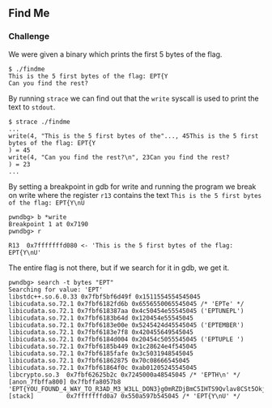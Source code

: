 ## Find Me

### Challenge

We were given a binary which prints the first 5 bytes of the flag.

```
$ ./findme
This is the 5 first bytes of the flag: EPT{Y
Can you find the rest?
```

By running `strace` we can find out that the `write` syscall is used to print the text to `stdout`.

```
$ strace ./findme
...
write(4, "This is the 5 first bytes of the"..., 45This is the 5 first bytes of the flag: EPT{Y
) = 45
write(4, "Can you find the rest?\n", 23Can you find the rest?
) = 23
...
```

By setting a breakpoint in gdb for write and running the program we break on write where the register `r13` contains the text `This is the 5 first bytes of the flag: EPT{Y\nU`
```
pwndbg> b *write
Breakpoint 1 at 0x7190
pwndbg> r
```

```
R13  0x7fffffffd080 <- 'This is the 5 first bytes of the flag: EPT{Y\nU'
```

The entire flag is not there, but if we search for it in gdb, we get it.
```
pwndbg> search -t bytes "EPT"
Searching for value: 'EPT'
libstdc++.so.6.0.33 0x7fbf5bf6d49f 0x1511554554545045
libicudata.so.72.1 0x7fbf6182fd6b 0x6556550065545045 /* 'EPTe' */
libicudata.so.72.1 0x7fbf618387aa 0x4c50454e55545045 ('EPTUNEPL')
libicudata.so.72.1 0x7fbf6183b64d 0x120454e55545045
libicudata.so.72.1 0x7fbf6183e00e 0x5245424d45545045 ('EPTEMBER')
libicudata.so.72.1 0x7fbf6183e7f8 0x420455649545045
libicudata.so.72.1 0x7fbf6184d004 0x20454c5055545045 ('EPTUPLE ')
libicudata.so.72.1 0x7fbf6185b449 0x1c28624e4f545045
libicudata.so.72.1 0x7fbf6185fafe 0x3c5031948545045
libicudata.so.72.1 0x7fbf61862875 0x70c08666545045
libicudata.so.72.1 0x7fbf61864f0c 0xab01205245545045
libcrypto.so.3  0x7fbf62625b2c 0x7245000a48545045 /* 'EPTH\n' */
[anon_7fbffa800] 0x7fbffa8057b8 'EPT{YOU_FOUND_4_WAY_TO_R3AD_M3_W3LL_DON3}g0mRZDjBmC5IHTS9Qvlav8CSt5OkjBETaf6ZUa3d'
[stack]         0x7fffffffd0a7 0x550a597b545045 /* 'EPT{Y\nU' */
```